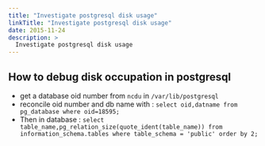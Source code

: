 ```yaml
---
title: "Investigate postgresql disk usage"
linkTitle: "Investigate postgresql disk usage"
date: 2015-11-24
description: >
  Investigate postgresql disk usage
---
```


## How to debug disk occupation in postgresql

- get a database oid number from `ncdu` in `/var/lib/postgresql`
- reconcile oid number and db name with : `select oid,datname from pg_database where oid=18595;`
- Then in database : `select table_name,pg_relation_size(quote_ident(table_name)) from information_schema.tables where table_schema = 'public' order by 2;`

